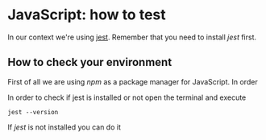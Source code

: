 # JavaScript: how to test
In our context we're using [jest](https://jestjs.io/). Remember that you need to install *jest* first.

## How to check your environment ##
First of all we are using *npm* as a package manager for JavaScript. In order 

In order to check if jest is installed or not open the terminal and execute

`jest --version`

If *jest* is not installed you can do it 